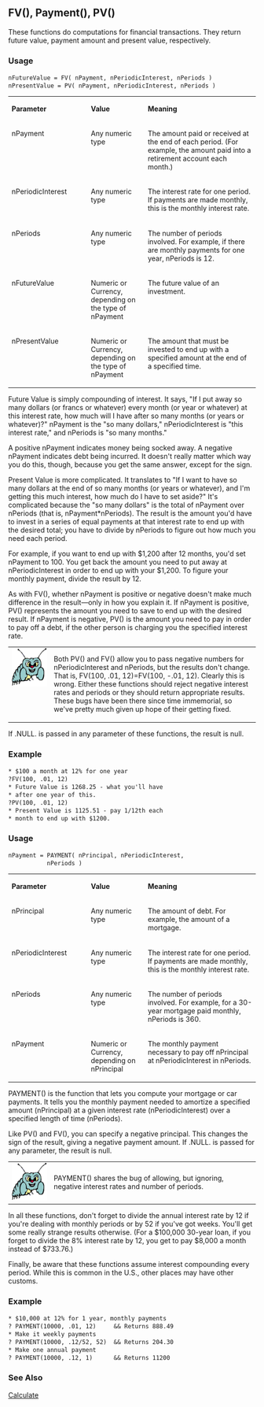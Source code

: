 ## FV(), Payment(), PV()

These functions do computations for financial transactions. They return future value, payment amount and present value, respectively.

### Usage

```foxpro
nFutureValue = FV( nPayment, nPeriodicInterest, nPeriods )
nPresentValue = PV( nPayment, nPeriodicInterest, nPeriods )
```
<table>
<tr>
  <td width="32%" valign="top">
  <p><b>Parameter</b></p>
  </td>
  <td width=23% valign=top>
  <p><b>Value</b></p>
  </td>
  <td width=45% valign=top>
  <p><b>Meaning</b></p>
  </td>
 </tr>
<tr>
  <td width="32%" valign="top">
  <p>nPayment</p>
  </td>
  <td width=23% valign=top>
  <p>Any numeric type</p>
  </td>
  <td width=45% valign=top>
  <p>The amount paid or received at the end of each period. (For example, the amount paid into a retirement account each month.)</p>
  </td>
 </tr>
<tr>
  <td width="32%" valign="top">
  <p>nPeriodicInterest</p>
  </td>
  <td width=23% valign=top>
  <p>Any numeric type</p>
  </td>
  <td width=45% valign=top>
  <p>The interest rate for one period. If payments are made monthly, this is the monthly interest rate.</p>
  </td>
 </tr>
<tr>
  <td width="32%" valign="top">
  <p>nPeriods</p>
  </td>
  <td width=23% valign=top>
  <p>Any numeric type</p>
  </td>
  <td width=45% valign=top>
  <p>The number of periods involved. For example, if there are monthly payments for one year, nPeriods is 12.</p>
  </td>
 </tr>
<tr>
  <td width="32%" valign="top">
  <p>nFutureValue</p>
  </td>
  <td width=23% valign=top>
  <p>Numeric or Currency, depending on the type of nPayment</p>
  </td>
  <td width=45% valign=top>
  <p>The future value of an investment.</p>
  </td>
 </tr>
<tr>
  <td width="32%" valign="top">
  <p>nPresentValue</p>
  </td>
  <td width=23% valign=top>
  <p>Numeric or Currency, depending on the type of nPayment</p>
  </td>
  <td width=45% valign=top>
  <p>The amount that must be invested to end up with a specified amount at the end of a specified time.</p>
  </td>
 </tr>
</table>

Future Value is simply compounding of interest. It says, "If I put away so many dollars (or francs or whatever) every month (or year or whatever) at this interest rate, how much will I have after so many months (or years or whatever)?" nPayment is the "so many dollars," nPeriodicInterest is "this interest rate," and nPeriods is "so many months."

A positive nPayment indicates money being socked away. A negative nPayment indicates debt being incurred. It doesn't really matter which way you do this, though, because you get the same answer, except for the sign. 

Present Value is more complicated. It translates to "If I want to have so many dollars at the end of so many months (or years or whatever), and I'm getting this much interest, how much do I have to set aside?" It's complicated because the "so many dollars" is the total of nPayment over nPeriods (that is, nPayment*nPeriods). The result is the amount you'd have to invest in a series of equal payments at that interest rate to end up with the desired total; you have to divide by nPeriods to figure out how much you need each period.

For example, if you want to end up with $1,200 after 12 months, you'd set nPayment to 100. You get back the amount you need to put away at nPeriodicInterest in order to end up with your $1,200. To figure your monthly payment, divide the result by 12.

As with FV(), whether nPayment is positive or negative doesn't make much difference in the result&mdash;only in how you explain it. If nPayment is positive, PV() represents the amount you need to save to end up with the desired result. If nPayment is negative, PV() is the amount you need to pay in order to pay off a debt, if the other person is charging you the specified interest rate.

<table>
<tr>
  <td width="17%" valign="top">
<img width="95" height="78" src="bug.gif">
  </td>
  <td width=83%>
  <p>Both PV() and FV() allow you to pass negative numbers for nPeriodicInterest and nPeriods, but the results don't change. That is, FV(100, .01, 12)=FV(100, -.01, 12). Clearly this is wrong. Either these functions should reject negative interest rates and periods or they should return appropriate results. These bugs have been there since time immemorial, so we've pretty much given up hope of their getting fixed.</p>
  </td>
 </tr>
</table>

If .NULL. is passed in any parameter of these functions, the result is null.

### Example

```foxpro
* $100 a month at 12% for one year
?FV(100, .01, 12)
* Future Value is 1268.25 - what you'll have
* after one year of this.
?PV(100, .01, 12)
* Present Value is 1125.51 - pay 1/12th each
* month to end up with $1200.
```
### Usage

```foxpro
nPayment = PAYMENT( nPrincipal, nPeriodicInterest,
           nPeriods )
```
<table>
<tr>
  <td width="32%" valign="top">
  <p><b>Parameter</b></p>
  </td>
  <td width=23% valign=top>
  <p><b>Value</b></p>
  </td>
  <td width=45% valign=top>
  <p><b>Meaning</b></p>
  </td>
 </tr>
<tr>
  <td width="32%" valign="top">
  <p>nPrincipal</p>
  </td>
  <td width=23% valign=top>
  <p>Any numeric type</p>
  </td>
  <td width=45% valign=top>
  <p>The amount of debt. For example, the amount of a mortgage.</p>
  </td>
 </tr>
<tr>
  <td width="32%" valign="top">
  <p>nPeriodicInterest</p>
  </td>
  <td width=23% valign=top>
  <p>Any numeric type</p>
  </td>
  <td width=45% valign=top>
  <p>The interest rate for one period. If payments are made monthly, this is the monthly interest rate.</p>
  </td>
 </tr>
<tr>
  <td width="32%" valign="top">
  <p>nPeriods</p>
  </td>
  <td width=23% valign=top>
  <p>Any numeric type</p>
  </td>
  <td width=45% valign=top>
  <p>The number of periods involved. For example, for a 30-year mortgage paid monthly, nPeriods is 360.</p>
  </td>
 </tr>
<tr>
  <td width="32%" valign="top">
  <p>nPayment</p>
  </td>
  <td width=23% valign=top>
  <p>Numeric or Currency, depending on nPrincipal</p>
  </td>
  <td width=45% valign=top>
  <p>The monthly payment necessary to pay off nPrincipal at nPeriodicInterest in nPeriods.</p>
  </td>
 </tr>
</table>

PAYMENT() is the function that lets you compute your mortgage or car payments. It tells you the monthly payment needed to amortize a specified amount (nPrincipal) at a given interest rate (nPeriodicInterest) over a specified length of time (nPeriods). 

Like PV() and FV(), you can specify a negative principal. This changes the sign of the result, giving a negative payment amount. If .NULL. is passed for any parameter, the result is null.

<table>
<tr>
  <td width="17%" valign="top">
<img width="95" height="77" src="bug.gif">
  </td>
  <td width=83%>
  <p>PAYMENT() shares the bug of allowing, but ignoring, negative interest rates and number of periods.</p>
  </td>
 </tr>
</table>

In all these functions, don't forget to divide the annual interest rate by 12 if you're dealing with monthly periods or by 52 if you've got weeks. You'll get some really strange results otherwise. (For a $100,000 30-year loan, if you forget to divide the 8% interest rate by 12, you get to pay $8,000 a month instead of $733.76.)

Finally, be aware that these functions assume interest compounding every period. While this is common in the U.S., other places may have other customs.

### Example

```foxpro
* $10,000 at 12% for 1 year, monthly payments
? PAYMENT(10000, .01, 12)     && Returns 888.49
* Make it weekly payments
? PAYMENT(10000, .12/52, 52)  && Returns 204.30
* Make one annual payment
? PAYMENT(10000, .12, 1)      && Returns 11200
```
### See Also

[Calculate](s4g061.md)